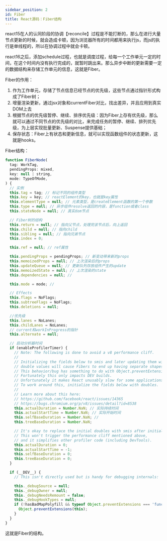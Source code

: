 ```yaml
---
sidebar_position: 2
id: Fiber
title: React源码：Fiber结构
---
```

react15在人的认同阶段的协调【reconcile】过程是不能打断的，那么在进行大量节点更新的时候，就会造成卡顿，因为浏览器所有的时间都用来执行js，而js的执行是单线程的，所以在协调过程中就会卡顿。

react16之后，添加schedule过程，也就是调度过程，给每一个工作单元一定的时间，在这个时间内没有执行完成的，就暂时跳出来。那么异步中断的更新需要一定的数据结构来存储工作单元的信息，这就是Fiber。

Fiber的作用：
1. 作为工作单元，存储了节点信息已经节点的优先级，这些节点通过指针形式构成了Fiber树；
2. 增量渲染更新，通过jsx对象和currentFiber对比，找出差异，并且应用到真实DOM上去
3. 根据节点的优先级暂停、继续、排序优先级：因为Fiber上存有优先级，那么就可以通过不同节点的优先级的对比，来完成任务的暂停、继续、排列优先级，为上层实现批量更新、Suspense提供基础；
4. 保存状态：Fiber上有状态和更新信息，就可以实现函数组件的状态更新，这就是hooks。

Fiber结构：

```javascript
function FiberNode(
  tag: WorkTag,
  pendingProps: mixed, 
  key: null | string, 
  mode: TypeOfMode, 
) {
  // 实例
  this.tag = tag; // 标记不同的组件类型
  this.key = key; // reactElement的key，也就是key属性
  this.elementType = null; // 元素类型，是createElement函数的第一个参数
  this.type = null; // 异步组件resolve返回的内容，是function或者class
  this.stateNode = null; // 真实dom节点

  // Fiber树的结构
  this.return = null; // 指向父节点，处理完该节点后，向上返回
  this.child = null; // 指向child
  this.sibling = null; // 指向兄弟节点
  this.index = 0;

  this.ref = null; // ref属性

  this.pendingProps = pendingProps; // 新变动带来新的props
  this.memoizedProps = null; // 上次渲染后的props
  this.updateQueue = null; // 更新队列存放组件产生的update
  this.memoizedState = null; // 上次渲染的state
  this.dependencies = null; // 

  this.mode = mode; // 

  // Effects
  this.flags = NoFlags;
  this.subtreeFlags = NoFlags;
  this.deletions = null;

  //优先级
  this.lanes = NoLanes;
  this.childLanes = NoLanes;
  // current和workInProgress的指针
  this.alternate = null;

  // 启动分析器时间
  if (enableProfilerTimer) {
    // Note: The following is done to avoid a v8 performance cliff.
    //
    // Initializing the fields below to smis and later updating them with
    // double values will cause Fibers to end up having separate shapes.
    // This behavior/bug has something to do with Object.preventExtension().
    // Fortunately this only impacts DEV builds.
    // Unfortunately it makes React unusably slow for some applications.
    // To work around this, initialize the fields below with doubles.
    //
    // Learn more about this here:
    // https://github.com/facebook/react/issues/14365
    // https://bugs.chromium.org/p/v8/issues/detail?id=8538
    this.actualDuration = Number.NaN; // 实际持续时间
    this.actualStartTime = Number.NaN; // 实际开始时间
    this.selfBaseDuration = Number.NaN; // 
    this.treeBaseDuration = Number.NaN;

    // It's okay to replace the initial doubles with smis after initialization.
    // This won't trigger the performance cliff mentioned above,
    // and it simplifies other profiler code (including DevTools).
    this.actualDuration = 0;
    this.actualStartTime = -1;
    this.selfBaseDuration = 0;
    this.treeBaseDuration = 0;
  }

  if (__DEV__) {
    // This isn't directly used but is handy for debugging internals:

    this._debugSource = null;
    this._debugOwner = null;
    this._debugNeedsRemount = false;
    this._debugHookTypes = null;
    if (!hasBadMapPolyfill && typeof Object.preventExtensions === 'function') {
      Object.preventExtensions(this);
    }
  }
}
```
这就是Fiber的结构。